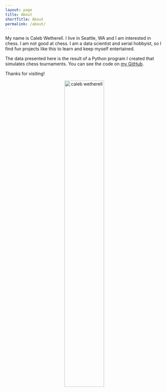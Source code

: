 ```yaml
---
layout: page
title: About
shortTitle: About
permalink: /about/
---
```


My name is Caleb Wetherell. I live in Seattle, WA and I am interested in chess. I am not good at chess. I am a data scientist and serial hobbyist, so I find fun projects like this to learn and keep myself entertained.

The data presented here is the result of a Python program I created that simulates chess tournaments. You can see the code on [my GitHub][git].

Thanks for visiting!

<p align="center">
    <img src="/assets/img/selfie.jpeg" alt="caleb wetherell" width="50%"/>
</p>

[git]: https://github.com/cmwetherell/cmwetherell.github.io/tree/main/chessSim